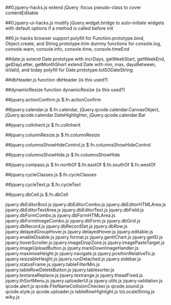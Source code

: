 ##0.jquery-hacks.js
extend jQuery :focus pseudo-class to cover contentEditable

##0.jquery-ui-hacks.js
modify jQuery.widget.bridge to auto-initiate widgets with default options if a method is called before init

##0.js-hacks
browser support polyfill for Function.prototype.bind, Object.create, and String.prototype.trim
dummy functions for console.log, console.warn, console.info, console.time, console.timeEnd

##date.js
extend Date.prototype with incrDays, getWeekStart, getWeekEnd, getDayLetter, getMonthShort
extend Date with min, max, daysBetween, isValid, and today
polyfill for Date.prototype.toISODateString

##dbHeader.js
function dbHeader (is this used?)

##dynamicResize
function dynamicResize (is this used?)

##jquery.actionConfirm.js
$.fn.actionConfirm

##jquery.calendar.js
$.fn.calendar, jQuery.qcode.calendar.CanvasObject, jQuery.qcode.calendar.DateHighlighter, jQuery.qcode.calendar.Bar

##jquery.colInherit.js
$.fn.colInherit

##jquery.columnResize.js
$.fn.columnResize

##jquery.columnsShowHideControl.js
$.fn.columnsShowHideControl

##jquery.columnsShowHide.js
$.fn.columnsShowHide

##jquery.compass.js
$.fn.northOf
$.fn.eastOf
$.fn.southOf
$.fn.westOf

##jquery.cycleClasses.js
$.fn.cycleClasses

##jquery.cycleText.js
$.fn.cycleText

##jquery.dbCell.js
$.fn.dbCell

jquery.dbEditorBool.js
jquery.dbEditorCombo.js
jquery.dbEditorHTMLArea.js
jquery.dbEditorTextArea.js
jquery.dbEditorText.js
jquery.dbField.js
jquery.dbFormCombo.js
jquery.dbFormHTMLArea.js
jquery.dbFormImageCombo.js
jquery.dbForm.js
jquery.dbGrid.js
jquery.dbRecord.js
jquery.dbRecordSet.js
jquery.dbRow.js
jquery.delayedGroupHover.js
jquery.delayedHover.js
jquery.editable.js
jquery.enableDisable.js
jquery.format.js
jquery.ganttChart.js
jquery.getID.js
jquery.hoverScroller.js
jquery.imageDropZone.js
jquery.imagePasteTarget.js
jquery.imageUploadButton.js
jquery.markDownImageHandler.js
jquery.maximiseHeight.js
jquery.navigate.js
jquery.positionRelativeTo.js
jquery.resizableHeight.js
jquery.runDetached.js
jquery.sidebar.js
jquery.statusFrame.js
jquery.tableFilterMin.js
jquery.tableRowDeleteButton.js
jquery.tablesorter.js
jquery.textareaReplace.js
jquery.textrange.js
jquery.theadFixed.js
jquery.thSortMenu.js
jquery.uploaderUI.js
jquery.utils.js
jquery.validation.js
qcode.alert.js
qcode.FileNameCollisionChecker.js
qcode.sound.js
qcode.style.js
qcode.uploader.js
tableRowHighlight.js
toLocaleString.js
wiky.js